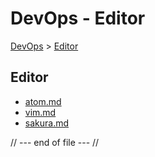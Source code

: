 # DevOps - Editor
[DevOps](../index.md) > [Editor](index.md)

## Editor
* [atom.md](atom.md)  
* [vim.md](vim.md)  
* [sakura.md](sakura.md)  

// --- end of file --- //
